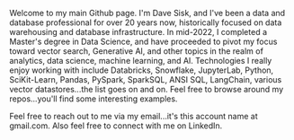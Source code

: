 Welcome to my main Github page.  I'm Dave Sisk, and I've been a data and database professional for over 20 years now, historically focused on data warehousing and database infrastructure. In mid-2022, I completed a Master's degree in Data Science, and have proceeded to pivot my focus toward vector search, Generative AI, and other topics in the realm of analytics, data science, machine learning, and AI. Technologies I really enjoy working with include Databricks, Snowflake, JupyterLab, Python, SciKit-Learn, Pandas, PySpark, SparkSQL, ANSI SQL, LangChain, various vector datastores...the list goes on and on. Feel free to browse around my repos...you'll find some interesting examples. 

Feel free to reach out to me via my email...it's this account name at gmail.com.  Also feel free to connect with me on LinkedIn.

<!---
davidcsisk/davidcsisk is a ✨ special ✨ repository because its `README.md` (this file) appears on your GitHub profile.
You can click the Preview link to take a look at your changes.
--->
